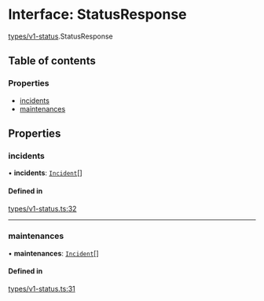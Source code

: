 # Interface: StatusResponse

[types/v1-status](../modules/types_v1_status.md).StatusResponse

## Table of contents

### Properties

- [incidents](types_v1_status.StatusResponse.md#incidents)
- [maintenances](types_v1_status.StatusResponse.md#maintenances)

## Properties

### incidents

• **incidents**: [`Incident`](types_v1_status.Incident.md)[]

#### Defined in

[types/v1-status.ts:32](https://github.com/jameslinimk/unofficial-valorant-api/blob/d5a8de3/package/src/types/v1-status.ts#L32)

___

### maintenances

• **maintenances**: [`Incident`](types_v1_status.Incident.md)[]

#### Defined in

[types/v1-status.ts:31](https://github.com/jameslinimk/unofficial-valorant-api/blob/d5a8de3/package/src/types/v1-status.ts#L31)
